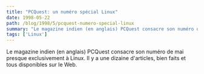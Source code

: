 ```yaml
---
title: "PCQuest: un numéro spécial Linux"
date: 1998-05-22
path: /blog/1998/5/pcquest-numero-special-linux
summary: "Le magazine indien (en anglais) PCQuest consacre son numéro de mai presque exclusivement à Linux."
tags: ['Linux']
---
```


<P>
Le magazine indien (en anglais) PCQuest consacre son numéro de mai
presque exclusivement à Linux. Il y a une dizaine d'articles, bien faits et
tous disponibles sur le Web.
</P>


